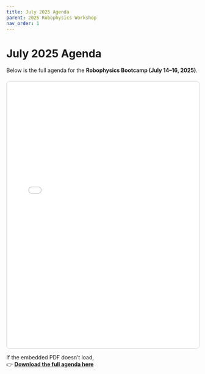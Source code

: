 ```yaml
---
title: July 2025 Agenda
parent: 2025 Robophysics Workshop
nav_order: 1
---
```


# July 2025 Agenda

Below is the full agenda for the **Robophysics Bootcamp (July 14–16, 2025)**.

<div style="text-align:center; margin-top:20px;">
  <iframe src="../files/Agenda_GTbootcampJuly2025.pdf"
          width="100%"
          height="700px"
          style="border:1px solid #ccc; border-radius:8px;">
  </iframe>
</div>

If the embedded PDF doesn’t load,  
👉 [**Download the full agenda here**](../files/Agenda_GTbootcampJuly2025.pdf)
